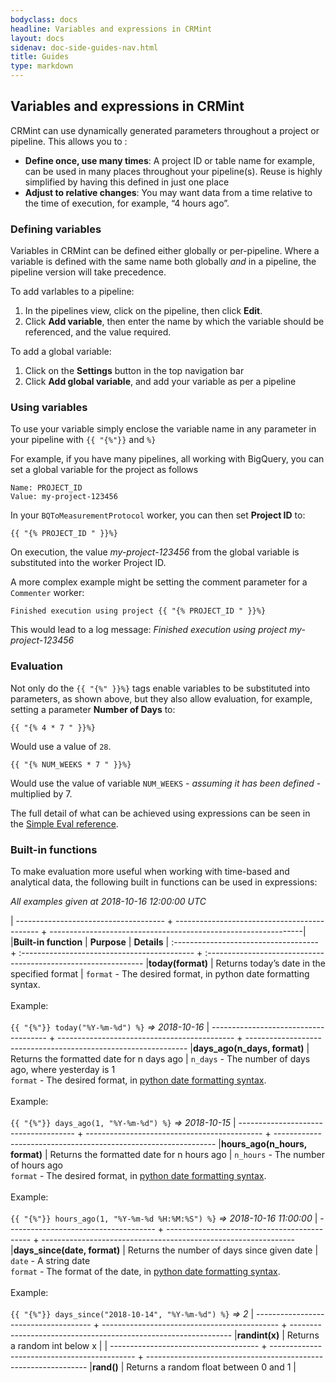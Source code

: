 ```yaml
---
bodyclass: docs
headline: Variables and expressions in CRMint
layout: docs
sidenav: doc-side-guides-nav.html
title: Guides
type: markdown
---
```


## Variables and expressions in CRMint

CRMint can use dynamically generated parameters throughout a project or pipeline. This allows you to :

*   **Define once, use many times**: A project ID or table name for example, can be used in many places throughout your pipeline(s). Reuse is highly simplified by having this defined in just one place
*   **Adjust to relative changes**: You may want data from a time relative to the time of execution, for example, “4 hours ago”.

### Defining variables

Variables in CRMint can be defined either globally or per-pipeline. Where a variable is defined with the same name both globally *and* in a pipeline, the pipeline version will take precedence.

To add varlables to a pipeline:

1.  In the pipelines view, click on the pipeline, then click **Edit**.
1.  Click **Add variable**, then enter the name by which the variable should be referenced, and the value required.

To add a global variable:

1.  Click on the **Settings** button in the top navigation bar
1.  Click **Add global variable**, and add your variable as per a pipeline

### Using variables

To use your variable simply enclose the variable name in any parameter in your pipeline with `{{ "{%"}}` and `%}`

For example, if you have many pipelines, all working with BigQuery, you can set a global variable for the project as follows

    Name: PROJECT_ID
    Value: my-project-123456

In your `BQToMeasurementProtocol` worker, you can then set **Project ID** to:

    {{ "{% PROJECT_ID " }}%}

On execution, the value *my-project-123456* from the global variable is substituted into the worker Project ID.

A more complex example might be setting the comment parameter for a `Commenter` worker:

    Finished execution using project {{ "{% PROJECT_ID " }}%}

This would lead to a log message: *Finished execution using project my-project-123456*

### Evaluation

Not only do the `{{ "{%" }}%}` tags enable variables to be substituted into parameters, as shown above, but they also allow evaluation, for example, setting a parameter **Number of Days** to:

    {{ "{% 4 * 7 " }}%}

Would use a value of `28`.

    {{ "{% NUM_WEEKS * 7 " }}%}

Would use the value of variable `NUM_WEEKS` - *assuming it has been defined* - multiplied by 7.

The full detail of what can be achieved using expressions can be seen in the [Simple Eval reference](https://github.com/danthedeckie/simpleeval).

### Built-in functions

To make evaluation more useful when working with time-based and analytical data, the following built in functions can be used in expressions:

*All examples given at 2018-10-16 12:00:00 UTC*


| ------------------------------------- + -------------------------------------------- + ---------------------------------------------------------------|
|**Built-in function**                  | **Purpose**                                  | **Details**
| :------------------------------------ + :------------------------------------------- + :--------------------------------------------------------------
|**today(format)**                      | Returns today’s date in the specified format | `format` - The desired format, in python date formatting syntax.<br/><br/>Example:<br/><br/>`{{ "{%"}} today("%Y-%m-%d") %}`  *=> 2018-10-16*
| ------------------------------------- + -------------------------------------------- + ---------------------------------------------------------------
|**days_ago(n_days, format)**           | Returns the formatted date for n days ago    | `n_days` - The number of days ago, where yesterday is 1<br/>`format` - The desired format, in [python date formatting syntax](http://strftime.org/).<br/><br/>Example:<br/><br/>`{{ "{%"}} days_ago(1, "%Y-%m-%d") %}` *=> 2018-10-15*
| ------------------------------------- + -------------------------------------------- + ---------------------------------------------------------------
|**hours_ago(n_hours, format)**         | Returns the formatted date for n hours ago   | `n_hours` - The number of hours ago<br/>`format` - The desired format, in [python date formatting syntax](http://strftime.org/).<br/><br/>Example:<br/><br/>`{{ "{%"}} hours_ago(1, "%Y-%m-%d %H:%M:%S") %}` *=> 2018-10-16 11:00:00*
| ------------------------------------- + -------------------------------------------- + ---------------------------------------------------------------
|**days_since(date, format)**           | Returns the number of days since given date  | `date` - A string date<br/>`format` - The format of the date, in [python date formatting syntax](http://strftime.org/).<br/><br/>Example:<br/><br/>`{{ "{%"}} days_since("2018-10-14", "%Y-%m-%d") %}` *=> 2*
| ------------------------------------- + -------------------------------------------- + ---------------------------------------------------------------
|**randint(x)**                         | Returns a random int below x                 |
| ------------------------------------- + -------------------------------------------- + ---------------------------------------------------------------
|**rand()**                             | Returns a random float between 0 and 1       |
